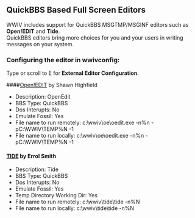 ## QuickBBS Based Full Screen Editors
WWIV includes support for QuickBBS MSGTMP/MSGINF editors such as **Open!EDIT** and **Tide**.  
QuickBBS editors bring more choices for you and your users in writing messages on your system.

### Configuring the editor in wwivconfig:
Type or scroll to E for **External Editor Configuration**. 

####[Open!EDIT](http://www.tinysbbs.com/OpenEDIT.html) by Shawn Highfield 
* Description: OpenEdit 
* BBS Type: QuickBBS 
* Dos Interupts: No 
* Emulate Fossil: Yes 
* File name to run remotely: c:\wwiv\oe\oedit.exe -n%n -pC:\WWIV\TEMP%N -1 
* File name to run locally: c:\wwiv\oe\oedit.exe -n%n -pC:\WWIV\TEMP%N -1 

#### [TIDE](http://www.ros.com.au/~errol/tide.html) by Errol Smith
* Description: Tide
* BBS Type: QuickBBS
* Dos Interupts: No
* Emulate Fossil: Yes
* Temp Directory Working Dir: Yes
* File name to run remotely: c:\wwiv\tide\tide -n%N
* File name to run locally: c:\wwiv\tide\tide -n%N
 
